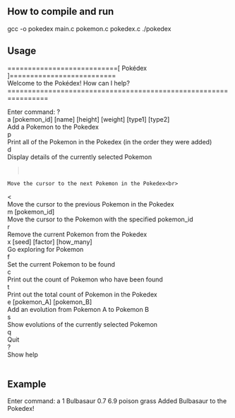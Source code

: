 ## How to compile and run
gcc -o pokedex main.c pokemon.c pokedex.c
./pokedex

## Usage
\===========================[ Pokédex ]==========================<br>
            Welcome to the Pokédex!  How can I help?<br>
\================================================================<br>


Enter command: ?<br>
  a [pokemon_id] [name] [height] [weight] [type1] [type2]<br>
    Add a Pokemon to the Pokedex<br>
  p<br>
    Print all of the Pokemon in the Pokedex (in the order they were added)<br>
  d<br>
    Display details of the currently selected Pokemon<br>
  ><br>
    Move the cursor to the next Pokemon in the Pokedex<br>
  <<br>
    Move the cursor to the previous Pokemon in the Pokedex<br>
  m [pokemon_id]<br>
    Move the cursor to the Pokemon with the specified pokemon_id<br>
  r<br>
    Remove the current Pokemon from the Pokedex<br>
  x [seed] [factor] [how_many]<br>
    Go exploring for Pokemon<br>
  f<br>
    Set the current Pokemon to be found<br>
  c<br>
    Print out the count of Pokemon who have been found<br>
  t<br>
    Print out the total count of Pokemon in the Pokedex<br>
  e [pokemon_A] [pokemon_B]<br>
    Add an evolution from Pokemon A to Pokemon B<br>
  s<br>
    Show evolutions of the currently selected Pokemon<br>
  q<br>
    Quit<br>
  ?<br>
    Show help<br>
<br>
## Example
Enter command: a 1 Bulbasaur 0.7 6.9 poison grass
Added Bulbasaur to the Pokedex!

